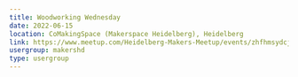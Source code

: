 ```yaml
---
title: Woodworking Wednesday
date: 2022-06-15
location: CoMakingSpace (Makerspace Heidelberg), Heidelberg
link: https://www.meetup.com/Heidelberg-Makers-Meetup/events/zhfhmsydcjbtb/
usergroup: makershd
type: usergroup
---
```

